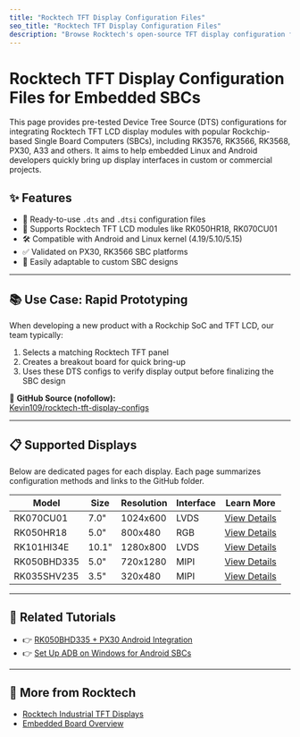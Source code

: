 ```yaml
---
title: "Rocktech TFT Display Configuration Files"
seo_title: "Rocktech TFT Display Configuration Files"
description: "Browse Rocktech's open-source TFT display configuration files for embedded systems using Rockchip PX30, A64, and other ARM-based SBCs. Includes DTS, kernel drivers, and panel timing examples."
---
```


# Rocktech TFT Display Configuration Files for Embedded SBCs
This page provides pre-tested Device Tree Source (DTS) configurations for integrating Rocktech TFT LCD display modules with popular Rockchip-based Single Board Computers (SBCs), including RK3576, RK3566, RK3568, PX30, A33 and others. It aims to help embedded Linux and Android developers quickly bring up display interfaces in custom or commercial projects.

## ✨ Features

- 📌 Ready-to-use `.dts` and `.dtsi` configuration files
- 🧩 Supports Rocktech TFT LCD modules like RK050HR18, RK070CU01
- 🛠️ Compatible with Android and Linux kernel (4.19/5.10/5.15)
- ✅ Validated on PX30, RK3566 SBC platforms
- 🔧 Easily adaptable to custom SBC designs

---

## 📚 Use Case: Rapid Prototyping

When developing a new product with a Rockchip SoC and TFT LCD, our team typically:
1. Selects a matching Rocktech TFT panel
2. Creates a breakout board for quick bring-up
3. Uses these DTS configs to verify display output before finalizing the SBC design

📂 **GitHub Source (nofollow):**  
<a href="https://github.com/Kevin109/rocktech-tft-display-configs" rel="nofollow">Kevin109/rocktech-tft-display-configs</a>

---

## 📋 Supported Displays

Below are dedicated pages for each display. Each page summarizes configuration methods and links to the GitHub folder.

| Model       | Size  | Resolution | Interface | Learn More |
|-------------|-------|------------|-----------|-------------|
| RK070CU01   | 7.0"  | 1024x600   | LVDS      | [View Details](/tft-config/RK070CU01) |
| RK050HR18   | 5.0"  | 800x480    | RGB       | [View Details](/tft-config/RK050HR18) |
| RK101HI34E  | 10.1" | 1280x800   | LVDS      | [View Details](/tft-config/RK101HI34E) |
| RK050BHD335 | 5.0"  | 720x1280   | MIPI      | [View Details](/tft-config/RK050BHD335) |
| RK035SHV235 | 3.5"  | 320x480    | MIPI      | [View Details](/tft-config/RK035SHV235) |

---

## 🧭 Related Tutorials

- 👉 [RK050BHD335 + PX30 Android Integration](/rk050bhd335-px30-android-setup)
- 👉 [Set Up ADB on Windows for Android SBCs](/setup-adb-on-windows)

---

## 🔗 More from Rocktech

- [Rocktech Industrial TFT Displays](https://www.rocktech.com.hk/industrial-tft-displays/)
- [Embedded Board Overview](https://www.rocktech.com.hk/embedded-single-board-computers/)